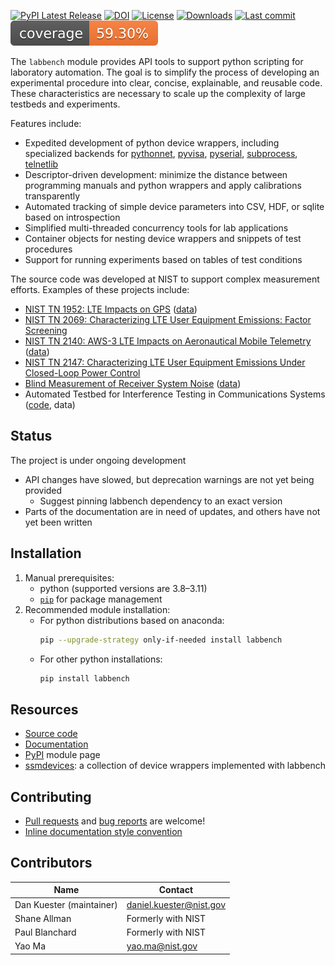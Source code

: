 [![PyPI Latest Release](https://img.shields.io/pypi/v/labbench.svg)](https://pypi.org/project/labbench/)
[![DOI](https://zenodo.org/badge/DOI/10.18434/M32122.svg)](https://doi.org/10.18434/M32122)
[![License](https://img.shields.io/badge/license-NIST-brightgreen)](https://github.com/usnistgov/labbench/blob/master/LICENSE.md)
[![Downloads](https://static.pepy.tech/badge/labbench)](https://pepy.tech/project/labbench)
[![Last commit](https://img.shields.io/github/last-commit/usnistgov/labbench)](https://pypi.org/project/labbench/)
[![Test coverage](./doc/reports/coverage.svg)](https://github.com/usnistgov/labbench/)

The `labbench` module provides API tools to support python scripting for laboratory automation.
The goal is to simplify the process of developing an experimental procedure into clear, concise, explainable, and reusable code.
These characteristics are necessary to scale up the complexity of large testbeds and experiments.

Features include:
* Expedited development of python device wrappers, including specialized backends for [pythonnet](https://github.com/pythonnet/pythonnet/wiki), [pyvisa](https://pyvisa.readthedocs.io/), [pyserial](https://pyserial.readthedocs.io/en/latest/), [subprocess](https://docs.python.org/3/library/subprocess.html), [telnetlib](https://docs.python.org/3/library/telnetlib.html)
* Descriptor-driven development: minimize the distance between programming manuals and python wrappers and apply calibrations transparently
* Automated tracking of simple device parameters into CSV, HDF, or sqlite based on introspection
* Simplified multi-threaded concurrency tools for lab applications
* Container objects for nesting device wrappers and snippets of test procedures
* Support for running experiments based on tables of test conditions

The source code was developed at NIST to support complex measurement efforts. Examples of these projects include:
  * [NIST TN 1952: LTE Impacts on GPS](https://nvlpubs.nist.gov/nistpubs/TechnicalNotes/NIST.TN.1952.pdf) ([data](https://data.nist.gov/od/id/mds2-2186))
  * [NIST TN 2069: Characterizing LTE User Equipment Emissions: Factor Screening](https://doi.org/10.6028/NIST.TN.2069)
  * [NIST TN 2140: AWS-3 LTE Impacts on Aeronautical Mobile Telemetry](https://nvlpubs.nist.gov/nistpubs/TechnicalNotes/NIST.TN.2140.pdf) ([data](https://data.nist.gov/od/id/mds2-2279))
  * [NIST TN 2147: Characterizing LTE User Equipment Emissions Under Closed-Loop Power Control](https://nvlpubs.nist.gov/nistpubs/TechnicalNotes/NIST.TN.2147.pdf)
  * [Blind Measurement of Receiver System Noise](https://www.nist.gov/publications/blind-measurement-receiver-system-noise) ([data](https://data.nist.gov/pdr/lps/ark:/88434/mds2-2121))
  * Automated Testbed for Interference Testing in Communications Systems ([code](https://github.com/usnistgov/atic/), data)

## Status
The project is under ongoing development
* API changes have slowed, but deprecation warnings are not yet being provided
    * Suggest pinning labbench dependency to an exact version
* Parts of the documentation are in need of updates, and others have not yet been written

## Installation
1. Manual prerequisites:
    * python (supported versions are 3.8–3.11)
    * [`pip`](https://pypi.org/project/pip/) for package management
2. Recommended module installation:
    * For python distributions based on anaconda:
      ```sh
      pip --upgrade-strategy only-if-needed install labbench
      ```
    * For other python installations:
      ```sh
      pip install labbench
      ```

## Resources
* [Source code](http://github.com/usnistgov/labbench)
* [Documentation](http://pages.nist.gov/labbench)
* [PyPI](https://pypi.org/project/labbench/) module page
* [ssmdevices](https://github.com/usnistgov/ssmdevices): a collection of device wrappers implemented with labbench

## Contributing
* [Pull requests](https://github.com/usnistgov/labbench/pulls) and [bug reports](https://github.com/usnistgov/labbench/issues) are welcome!
* [Inline documentation style convention](https://google.github.io/styleguide/pyguide.html#s3.8-comments-and-docstrings)

## Contributors
|Name|Contact|
|---|---|
|Dan Kuester (maintainer)|<daniel.kuester@nist.gov>|
|Shane Allman|Formerly with NIST|
|Paul Blanchard|Formerly with NIST|
|Yao Ma|<yao.ma@nist.gov>|
<!-- 
_<a name="myfootnote1">[1]</a> Certain commercial equipment, instruments, or
materials are identified in this repository in order to specify the application
adequately. Such identification is not intended to imply recommendation
or endorsement by the National Institute of Standards and Technology, nor is it
intended to imply that the materials or equipment identified are necessarily the
best available for the purpose._ -->
